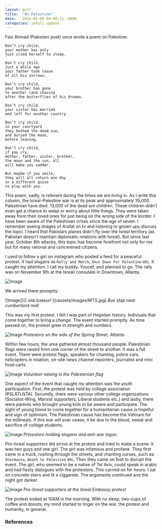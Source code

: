 ```yaml
---
layout: post
title:  "On Palestine"
date:   2024-05-09 00:00:22 -0400
categories: jekyll update
---
```


Faiz Ahmad (Pakistani poet) once wrote a poem on Palestine:

```
Don’t cry child,
your mother has only
just cried herself to sleep.

Don’t cry child,
just a while ago
your father took leave
of all his sorrows.

Don’t cry child,
your brother has gone
to another land chasing
after the butterflies of his dreams.

Don’t cry child,
your sister has married
and left for another country.

Don’t cry child,
in your courtyard
they bathed the dead sun,
and buried the moon,
before leaving.

Don’t cry child,
if you cry,
mother, father, sister, brother,
the moon and the sun, all
will make you sadder.

But maybe if you smile,
they will all return one day
in a different guise
to play with you.
```

This poem, sadly, is relevent during the times we are living in. As I write this column, the Isreal-Palestine war is at its peak and approximately 35,000 Palestinian have died. 13,000 of the dead are children. These children didn't even get a chance to weep or worry about little things. They were taken away from their loved ones for just being on the wrong side of the border. I have been aware of the Palestinian crises since the age of seven. I remember seeing images of Arafat on tv and listening to grown ups discuss the topic. I heard that Pakistani planes didn't fly over the Isreal territory (as Pakistan doesn't maintain diplomatic relations with Isreal). But since last year, October 8th attacks, this topic has become forefront not only for me but for many rational and concerened citizens. 

I used to follow a girl on instagram who posted a feed for a peaceful protest. It had slogans as `Rally and March`, `Shut Down For Palestine` etc. It caught my attention. I call my buddy, Youcef, and planned to go. The rally was on November 9th at the Isreali consulate in Downtown, Atlanta. 

![Image]({{site.baseurl}}/assets/images/event.jpg)

We arrived there promptly:

![Image]({{ site.baseurl }}/assets/images/MTS.jpg)
*Bus stop near cumberland mall*

This was my first protest. I felt I was part of Hegelian history. Indiviuals that come together to bring a change. The event started promptly. As time passed on, the protest grew in strength and numbers. 

![Image]({{site.baseurl}}/assets/images/IMG_20231109_183102.jpg)
*Protestors on the side of the Spring Street, Atlanta*

Within few hours, the area gathered almost thousand people. Palestinian flags were raised from one corner of the street to another. It was a full event. There were protest flags, speakers for chanting, police cars, helicopters in rotation, on-site news channel reporters, journalist and mini food carts. 

![Image]({{site.baseurl}}/assets/images/IMG_20231109_183117.jpg)
*Volunteer raising in the Palestenian flag*

One aspect of the event that caught my attention was the youth participation. First, the protest was held by college association (PSLATLNTA). Secondly, there were various other college organizations (Socialist-Wing, Marxist supporters, Liberal students etc.) and lastly, there were parents who brought young kids to be aware and participate. The sight of young blood to come together for a humanitarian cause is hopeful and sign of optimism. The Palestinian cause has become the Vietnam for the millineals. If this war will ever cease, it be due to the blood, sweat and sacrifice of college students.

![Image]({{site.baseurl}}/assets/images/IMG_20231109_205016.jpg)
*Prtoestors holding slogans and anti-war logos.*

Pro-Isreal supporters did arrive at the protest and tried to make a scene. It was two guys and one girl. The girl was infamous and profane. They first came in a truck, rushing through the streets, and chanting curses, such as: `Sharmouta`, `death to Palestine` etc. Then they came on foot to disrupt the event. The girl, who seemed to be a native of Tel Aviv, could speak in arabic and had fiesty dialogues with the protestors. This carried on for hours. I sat on concrete stairs and lit a ciggarete. The arguments continued and the night got darker.

![Image]({{site.baseurl}}/assets/images/IMG_20231109_230721.jpg)
*Pro-Isreal supporters at the Isreal Embassy protest*

The protest ended at 10AM in the morning. With no sleep, two-cups of coffee and donuts; my mind started to linger on the war, the protest and humanity, in general. 

### References

